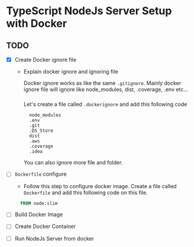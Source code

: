 # TypeScript NodeJs Server Setup with Docker

## TODO

- [x] Create Docker ignore file

  - Explain docker ignore and ignoring file

    Docker ignore works as like the same `.gitignore`. Mainly docker ignore file
    will ignore like node_modules, dist, .coverage, .env etc...

    #####

    Let's create a file called `.dockerignore` and add this following code

    ```ignore
      node_modules
      .env
      .git
      .DS_Store
      dist
      .aws
      .coverage
      .idea
    ```

    You can also ignore more file and folder.

- [ ] `Dockerfile` configure
  - Follow this step to configure docker image. Create a file called
    `Dockerfile` and add this following code on this file.
  ```Dockerfile
    FROM node:slim
  ```
- [ ] Build Docker Image
- [ ] Create Docker Container
- [ ] Run NodeJs Server from docker
